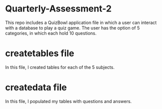 # Quarterly-Assessment-2
This repo includes a QuizBowl application file in which a user can interact with a database to play a quiz game. The user has the option of 5 categories, in which each hold 10 questions.

# createtables file
In this file, I created tables for each of the 5 subjects.

# createdata file
In this file, I populated my tables with questions and answers.